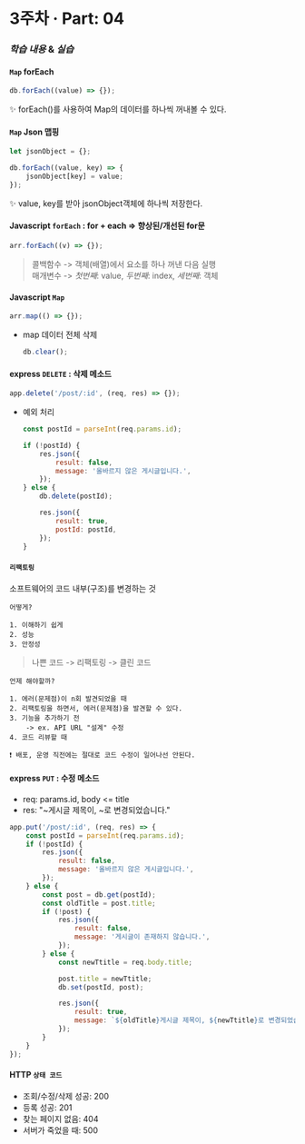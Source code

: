 # 3주차 · Part: 04

### *학습 내용* & *실습*
#### `Map` forEach
```js
db.forEach((value) => {});
```
✨ forEach()를 사용하여 Map의 데이터를 하나씩 꺼내볼 수 있다.
#### `Map` Json 맵핑
```js
let jsonObject = {};

db.forEach((value, key) => {
    jsonObject[key] = value;
});
```
✨ value, key를 받아 jsonObject객체에 하나씩 저장한다.<br>
#### Javascript `forEach` : for + each => 향상된/개선된 for문
```js
arr.forEach((v) => {});
```
> 콜백함수 -> 객체(배열)에서 요소를 하나 꺼낸 다음 실행<br>
> 매개변수 -> *첫번째*: value, *두번째*: index, *세번째*: 객체
#### Javascript `Map`
```js
arr.map(() => {});
```
- map 데이터 전체 삭제
    ```js
    db.clear();
    ```
#### express `DELETE` : 삭제 메소드
```js
app.delete('/post/:id', (req, res) => {});
```
- 예외 처리
    ```js
    const postId = parseInt(req.params.id);

    if (!postId) {
        res.json({
            result: false,
            message: '올바르지 않은 게시글입니다.',
        });
    } else {
        db.delete(postId);

        res.json({
            result: true,
            postId: postId,
        });
    }
    ```
#### `리팩토링`
소프트웨어의 코드 내부(구조)를 변경하는 것

    어떻게?

    1. 이해하기 쉽게
    2. 성능
    3. 안정성

> 나쁜 코드 -> 리팩토링 -> 클린 코드

    언제 해야할까?

    1. 에러(문제점)이 n회 발견되었을 때
    2. 리팩토링을 하면서, 에러(문제점)을 발견할 수 있다.
    3. 기능을 추가하기 전
        -> ex. API URL "설계" 수정
    4. 코드 리뷰할 때

    ❗ 배포, 운영 직전에는 절대로 코드 수정이 일어나선 안된다.
#### express `PUT` : 수정 메소드
- req: params.id, body <= title
- res: "~게시글 제목이, ~로 변경되었습니다."
```js
app.put('/post/:id', (req, res) => {
    const postId = parseInt(req.params.id);
    if (!postId) {
        res.json({
            result: false,
            message: '올바르지 않은 게시글입니다.',
        });
    } else {
        const post = db.get(postId);
        const oldTitle = post.title;
        if (!post) {
            res.json({
                result: false,
                message: '게시글이 존재하지 않습니다.',
            });
        } else {
            const newTtitle = req.body.title;

            post.title = newTtitle;
            db.set(postId, post);

            res.json({
                result: true,
                message: `${oldTitle}게시글 제목이, ${newTtitle}로 변경되었습니다.`,
            });
        }
    }
});
```
#### HTTP `상태 코드`
- 조회/수정/삭제 성공: 200
- 등록 성공: 201
- 찾는 페이지 없음: 404
- 서버가 죽었을 때: 500